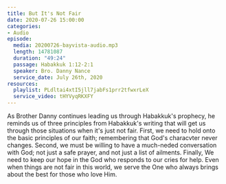 ```yaml
---
title: But It's Not Fair
date: 2020-07-26 15:00:00
categories:
- Audio
episode:
  media: 20200726-bayvista-audio.mp3
  length: 14781087
  duration: "49:24"
  passage: Habakkuk 1:12-2:1
  speaker: Bro. Danny Nance
  service_date: July 26th, 2020
resources:
  playlist: PLdltai4xtI5jll7jabFs1prr2tfwxrLeX
  service_video: tHYVyqRKXFY
---
```

As Brother Danny continues leading us through Habakkuk's prophecy, he reminds us of three principles from Habakkuk's writing that will get us through those situations when it's just not fair.  First, we need to hold onto the basic principles of our faith; remembering that God's characvter never changes.  Second, we must be willing to have a much-neded conversation with God; not just a safe prayer, and not just a list of ailments.  Finally, We need to keep our hope in the God who responds to our cries for help.  Even when things are not fair in this world, we serve the One who always brings about the best for those who love Him.